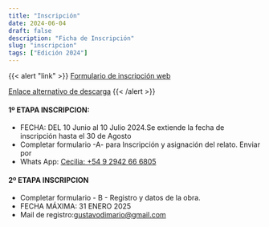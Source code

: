 ```yaml
---
title: "Inscripción"
date: 2024-06-04
draft: false
description: "Ficha de Inscripción"
slug: "inscripcion"
tags: ["Edición 2024"]
---
```


{{< alert "link" >}}
[Formulario de inscripción web](https://forms.gle/TuDLv45qXbnRMokn6)

[Enlace alternativo de descarga](proyecto/inscripcion/ficha_de_inscripcion_1.docx)
{{< /alert >}}

#### 1º  ETAPA INSCRIPCION:
	
- FECHA: DEL 10 Junio al 10 Julio 2024.Se extiende la fecha de inscripción hasta el 30 de Agosto
- Completar formulario  -A- para  Inscripción y asignación del relato.  Enviar por 
- Whats App: [Cecilia: +54 9 2942 66 6805](https://wa.me/+5492942666805) 

#### 2º ETAPA INSCRIPCION 

- Completar formulario - B - Registro y datos de la obra. 
- FECHA MÁXIMA: 31 ENERO 2025
- Mail de registro:[gustavodimario@gmail.com](mailto:gustavodimario@gmail.com)


